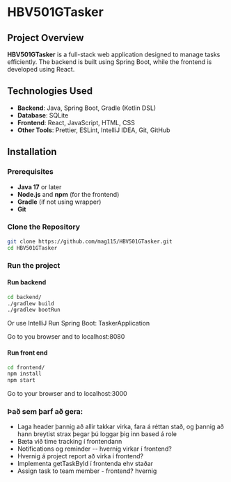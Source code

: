 # HBV501GTasker

## Project Overview

**HBV501GTasker** is a full-stack web application designed to manage tasks efficiently. The backend is built using Spring Boot, while the frontend is developed using React. 

## Technologies Used

- **Backend**: Java, Spring Boot, Gradle (Kotlin DSL)
- **Database**: SQLite
- **Frontend**: React, JavaScript, HTML, CSS
- **Other Tools**: Prettier, ESLint, IntelliJ IDEA, Git, GitHub

## Installation

### Prerequisites

- **Java 17** or later
- **Node.js** and **npm** (for the frontend)
- **Gradle** (if not using wrapper)
- **Git**

### Clone the Repository

```bash
git clone https://github.com/mag115/HBV501GTasker.git
cd HBV501GTasker
```

### Run the project
#### Run backend
```bash
cd backend/
./gradlew build
./gradlew bootRun
```
Or use IntelliJ Run Spring Boot: TaskerApplication

Go to you browser and to localhost:8080

#### Run front end
```bash
cd frontend/
npm install
npm start
```

Go to your browser and to localhost:3000

### Það sem þarf að gera:
* Laga header þannig að allir takkar virka, fara á réttan stað, og þannig að hann breytist strax þegar þú loggar þig inn based á role
* Bæta við time tracking í frontendann
* Notifications og reminder -- hvernig virkar í frontend?
* Hvernig á project report að virka í frontend?
* Implementa getTaskById í frontenda ehv staðar
* Assign task to team member - frontend? hvernig